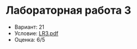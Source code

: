 # Лабораторная работа 3

- Вариант: 21
- Условие: [LR3.pdf](https://github.com/xairaven/KPI-Labs/blob/main/2ndSemester/Programming%20complex%20algorithms/Lab3/LR3.pdf)
- Оценка: 6/5
